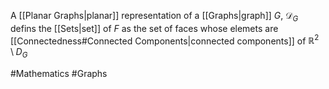 A [[Planar Graphs|planar]] representation of a [[Graphs|graph]] $G$, $\mathcal{D}_{G}$ defins the [[Sets|set]] of $F$ as the set of faces whose elemets are [[Connectedness#Connected Components|connected components]] of $\mathbb{R}^{2}\setminus D_{G}$

#Mathematics #Graphs 